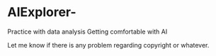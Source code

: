 # AIExplorer-
Practice with data analysis
Getting comfortable with AI

Let me know if there is any problem regarding copyright or whatever. 
